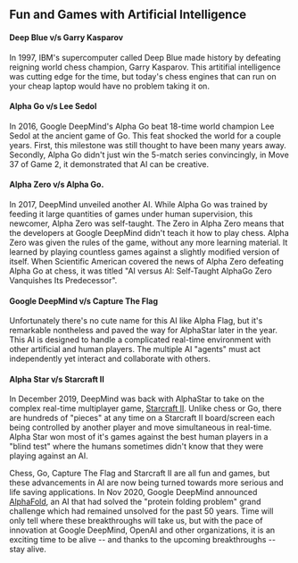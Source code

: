 ## Fun and Games with Artificial Intelligence

#### Deep Blue v/s Garry Kasparov
In 1997, IBM's supercomputer called Deep Blue made history by defeating reigning world chess champion, Garry Kasparov. This artitifial intelligence was cutting edge for the time, but today's chess engines that can run on your cheap laptop would have no problem taking it on.

#### Alpha Go v/s Lee Sedol
In 2016, Google DeepMind's Alpha Go beat 18-time world champion Lee Sedol at the ancient game of Go. This feat shocked the world for a couple years. First, this milestone was still thought to have been many years away. Secondly, Alpha Go didn't just win the 5-match series convincingly, in Move 37 of Game 2, it demonstrated that AI can be creative. 

#### Alpha Zero v/s Alpha Go.
In 2017, DeepMind unveiled another AI. While Alpha Go was trained by feeding it large quantities of games under human supervision, this newcomer, Alpha Zero was self-taught. The Zero in Alpha Zero means that the developers at Google DeepMind didn't teach it how to play chess. Alpha Zero was given the rules of the game, without any more learning material. It learned by playing countless games against a slightly modified version of itself. When Scientific American covered the news of Alpha Zero defeating Alpha Go at chess, it was titled "AI versus AI: Self-Taught AlphaGo Zero Vanquishes Its Predecessor".

#### Google DeepMind v/s Capture The Flag
Unfortunately there's no cute name for this AI like Alpha Flag, but it's remarkable nontheless and paved the way for AlphaStar later in the year. This AI is designed to handle a complicated real-time environment with other artificial and human players. The multiple AI "agents" must act independently yet interact and collaborate  with others. 

#### Alpha Star v/s Starcraft II
In December 2019, DeepMind was back with AlphaStar to take on the complex real-time multiplayer game, [Starcraft II](https://youtu.be/6eiErYh_FeY). Unlike chess or Go, there are hundreds of "pieces" at any time on a Starcraft II board/screen each being controlled by another player and move simultaneous in real-time. Alpha Star won most of it's games against the best human players in a "blind test" where the humans sometimes didn't know that they were playing against an AI.

Chess, Go, Capture The Flag and Starcraft II are all fun and games, but these advancements in AI are now being turned towards more serious and life saving applications. In Nov 2020, Google DeepMind announced [AlphaFold](https://deepmind.com/blog/article/alphafold-a-solution-to-a-50-year-old-grand-challenge-in-biology), an AI that had solved the "protein folding problem" grand challenge which had remained unsolved for the past 50 years. Time will only tell where these breakthroughs will take us, but with the pace of innovation at Google DeepMind, OpenAI and other organizations, it is an exciting time to be alive -- and thanks to the upcoming breakthroughs -- stay alive.
